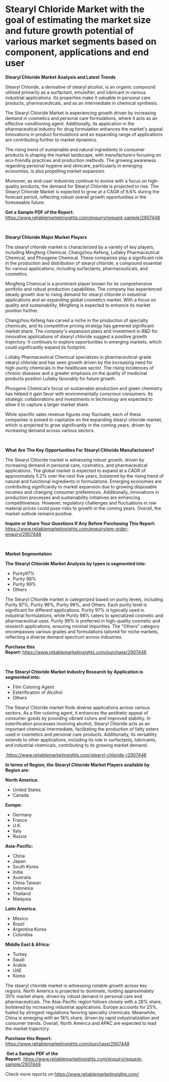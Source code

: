 <p><h1>Stearyl Chloride Market with the goal of estimating the market size and future growth potential of various market segments based on component, applications and end user</h1></p><p><strong>Stearyl Chloride Market Analysis and Latest Trends</strong></p>
<p><p>Stearyl Chloride, a derivative of stearyl alcohol, is an organic compound utilized primarily as a surfactant, emulsifier, and lubricant in various industrial applications. Its properties make it valuable in personal care products, pharmaceuticals, and as an intermediate in chemical synthesis. </p><p>The Stearyl Chloride Market is experiencing growth driven by increasing demand in cosmetics and personal care formulations, where it acts as an effective conditioning agent. Additionally, its application in the pharmaceutical industry for drug formulation enhances the market's appeal. Innovations in product formulations and an expanding range of applications are contributing further to market dynamics.</p><p>The rising trend of sustainable and natural ingredients in consumer products is shaping the market landscape, with manufacturers focusing on eco-friendly practices and production methods. The growing awareness regarding personal hygiene and skincare, particularly in emerging economies, is also propelling market expansion. </p><p>Moreover, as end-user industries continue to evolve with a focus on high-quality products, the demand for Stearyl Chloride is projected to rise. The Stearyl Chloride Market is expected to grow at a CAGR of 6.6% during the forecast period, reflecting robust overall growth opportunities in the foreseeable future.</p></p>
<p><strong>Get a Sample PDF of the Report:&nbsp;</strong> <a href="https://www.reliablemarketinsights.com/enquiry/request-sample/2907448?utm_campaign=3065&utm_medium=2&utm_source=Github&utm_content=ia&utm_term=12032025&utm_id=stearyl-chloride">https://www.reliablemarketinsights.com/enquiry/request-sample/2907448</a></p>
<p>&nbsp;</p>
<p><strong>Stearyl Chloride Major Market Players</strong></p>
<p><p>The stearyl chloride market is characterized by a variety of key players, including Mingfeng Chemical, Changzhou Kefeng, Lullaby Pharmaceutical Chemical, and Phosgene Chemical. These companies play a significant role in the production and distribution of stearyl chloride, a compound essential for various applications, including surfactants, pharmaceuticals, and cosmetics.</p><p>Mingfeng Chemical is a prominent player known for its comprehensive portfolio and robust production capabilities. The company has experienced steady growth due to rising demand for stearyl chloride in industrial applications and an expanding global cosmetics market. With a focus on quality and sustainability, Mingfeng is expected to enhance its market position further.</p><p>Changzhou Kefeng has carved a niche in the production of specialty chemicals, and its competitive pricing strategy has garnered significant market share. The company's expansion plans and investment in R&D for innovative applications of stearyl chloride suggest a positive growth trajectory. It continues to explore opportunities in emerging markets, which could significantly expand its footprint.</p><p>Lullaby Pharmaceutical Chemical specializes in pharmaceutical-grade stearyl chloride and has seen growth driven by the increasing need for high-purity chemicals in the healthcare sector. The rising incidences of chronic diseases and a greater emphasis on the quality of medicinal products position Lullaby favorably for future growth.</p><p>Phosgene Chemical’s focus on sustainable production and green chemistry has helped it gain favor with environmentally conscious consumers. Its strategic collaborations and investments in technology are expected to allow it to capture a larger market share.</p><p>While specific sales revenue figures may fluctuate, each of these companies is poised to capitalize on the expanding stearyl chloride market, which is projected to grow significantly in the coming years, driven by increasing demand across various sectors.</p></p>
<p>&nbsp;</p>
<p><strong>What Are The Key Opportunities For Stearyl Chloride Manufacturers?</strong></p>
<p><p>The Stearyl Chloride market is witnessing robust growth, driven by increasing demand in personal care, cosmetics, and pharmaceutical applications. The global market is expected to expand at a CAGR of approximately 5.2% over the next five years, bolstered by the rising trend of natural and functional ingredients in formulations. Emerging economies are contributing significantly to market expansion due to growing disposable incomes and changing consumer preferences. Additionally, innovations in production processes and sustainability initiatives are enhancing competitiveness. However, regulatory challenges and fluctuations in raw material prices could pose risks to growth in the coming years. Overall, the market outlook remains positive.</p></p>
<p><strong>Inquire or Share Your Questions If Any Before Purchasing This Report:</strong> <a href="https://www.reliablemarketinsights.com/enquiry/pre-order-enquiry/2907448?utm_campaign=3065&utm_medium=2&utm_source=Github&utm_content=ia&utm_term=12032025&utm_id=stearyl-chloride">https://www.reliablemarketinsights.com/enquiry/pre-order-enquiry/2907448</a></p>
<p>&nbsp;</p>
<p><strong>Market Segmentation</strong></p>
<p><strong>The Stearyl Chloride Market Analysis by types is segmented into:</strong></p>
<p><ul><li>Purity97%</li><li>Purity 98%</li><li>Purity 99%</li><li>Others</li></ul></p>
<p><p>The Stearyl Chloride market is categorized based on purity levels, including Purity 97%, Purity 98%, Purity 99%, and Others. Each purity level is significant for different applications. Purity 97% is typically used in industrial formulations, while Purity 98% caters to specialized cosmetic and pharmaceutical uses. Purity 99% is preferred in high-quality cosmetic and research applications, ensuring minimal impurities. The "Others" category encompasses various grades and formulations tailored for niche markets, reflecting a diverse demand spectrum across industries.</p></p>
<p><strong>Purchase this Report:&nbsp;</strong><a href="https://www.reliablemarketinsights.com/purchase/2907448?utm_campaign=3065&utm_medium=2&utm_source=Github&utm_content=ia&utm_term=12032025&utm_id=stearyl-chloride">https://www.reliablemarketinsights.com/purchase/2907448</a></p>
<p>&nbsp;</p>
<p><strong>The Stearyl Chloride Market Industry Research by Application is segmented into:</strong></p>
<p><ul><li>Film Coloring Agent</li><li>Esterification of Alcohol</li><li>Others</li></ul></p>
<p><p>The Stearyl Chloride market finds diverse applications across various sectors. As a film coloring agent, it enhances the aesthetic appeal of consumer goods by providing vibrant colors and improved stability. In esterification processes involving alcohol, Stearyl Chloride acts as an important chemical intermediate, facilitating the production of fatty esters used in cosmetics and personal care products. Additionally, its versatility extends to other applications, including its role in surfactants, lubricants, and industrial chemicals, contributing to its growing market demand.</p></p>
<p><a href="https://www.reliablemarketinsights.com/stearyl-chloride-r2907448?utm_campaign=3065&utm_medium=2&utm_source=Github&utm_content=ia&utm_term=12032025&utm_id=stearyl-chloride">&nbsp;https://www.reliablemarketinsights.com/stearyl-chloride-r2907448</a></p>
<p><strong>In terms of Region, the Stearyl Chloride Market Players available by Region are:</strong></p>
<p>
    <p> <strong> North America: </strong>
        <ul>
            <li>United States</li>
            <li>Canada</li>
        </ul>
        </p> 
    <p> <strong> Europe: </strong>
        <ul>
            <li>Germany</li>
            <li>France</li>
            <li>U.K.</li>
            <li>Italy</li>
            <li>Russia</li>
        </ul>
        </p> 
    <p> <strong> Asia-Pacific: </strong>
        <ul>
            <li>China</li>
            <li>Japan</li>
            <li>South Korea</li>
            <li>India</li>
            <li>Australia</li>
            <li>China Taiwan</li>
            <li>Indonesia</li>
            <li>Thailand</li>
            <li>Malaysia</li>
        </ul>
        </p> 
    <p> <strong> Latin America: </strong>
        <ul>
            <li>Mexico</li>
            <li>Brazil</li>
            <li>Argentina Korea</li>
            <li>Colombia</li>
        </ul>
        </p> 
    <p> <strong> Middle East & Africa: </strong>
        <ul>
            <li>Turkey</li>
            <li>Saudi</li>
            <li>Arabia</li>
            <li>UAE</li>
            <li>Korea</li>
        </ul>
    </p>
    </p>
<p><p>The stearyl chloride market is witnessing notable growth across key regions. North America is projected to dominate, holding approximately 30% market share, driven by robust demand in personal care and pharmaceuticals. The Asia-Pacific region follows closely with a 28% share, bolstered by increasing industrial applications. Europe accounts for 25%, fueled by stringent regulations favoring specialty chemicals. Meanwhile, China is emerging with an 18% share, driven by rapid industrialization and consumer trends. Overall, North America and APAC are expected to lead the market trajectory.</p></p>
<p><strong>Purchase this Report: </strong><a href="https://www.reliablemarketinsights.com/purchase/2907448?utm_campaign=3065&utm_medium=2&utm_source=Github&utm_content=ia&utm_term=12032025&utm_id=stearyl-chloride">https://www.reliablemarketinsights.com/purchase/2907448</a></p>
<p>&nbsp;<strong>Get a Sample PDF of the Report:&nbsp;&nbsp;</strong><a href="https://www.reliablemarketinsights.com/enquiry/request-sample/2907448?utm_campaign=3065&utm_medium=2&utm_source=Github&utm_content=ia&utm_term=12032025&utm_id=stearyl-chloride">https://www.reliablemarketinsights.com/enquiry/request-sample/2907448</a></p>
<p><strong></strong></p>
<p>Check more reports on <a href="https://www.reliablemarketinsights.com/?utm_campaign=3065&utm_medium=2&utm_source=Github&utm_content=ia&utm_term=12032025&utm_id=stearyl-chloride">https://www.reliablemarketinsights.com/</a></p>